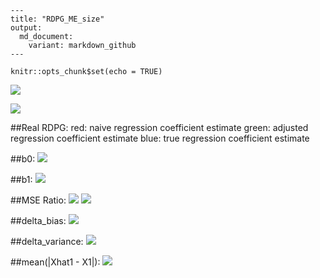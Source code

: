 ```
---
title: "RDPG_ME_size"
output:
  md_document:
    variant: markdown_github
---
```

```{r setup, include=FALSE}
knitr::opts_chunk$set(echo = TRUE)
```

![](RDPG_ME_size_files/figure-markdown_github/simulated_rdpg.png)

![](RDPG_ME_size_files/figure-markdown_github/beta0_size.jpg)

##Real RDPG: 
red: naive regression coefficient estimate
green: adjusted regression coefficient estimate
blue: true regression coefficient estimate
  
##b0:
![](RDPG_ME_size_files/figure-markdown_github/beta0_size.png)

##b1:
  ![](RDPG_ME_files/beta1_size.png)

##MSE Ratio:
![](RDPG_ME_files/beta_real_strc_mse_size.png)
![](RDPG_ME_files/beta_real_strc_mse_size_500.png)

##delta_bias:
![](RDPG_ME_files/delta_bias_real_strc_size.png)

##delta_variance:
![](RDPG_ME_files/delta_var_real_strc_size.png)

##mean(|Xhat1 - X1|):
![](RDPG_ME_files/Xhat1_bias_size.png)


